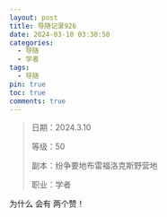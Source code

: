 ```yaml
---
layout: post
title: 导随记录926
date: 2024-03-10 03:30:50
categories:
  - 导随
  - 学者
tags:
  - 导随
pin: true
toc: true
comments: true
---
```

> 日期：2024.3.10
>
> 等级：50
>
> 副本：纷争要地布雷福洛克斯野营地
>
> 职业：学者

为什么 会有 两个赞！